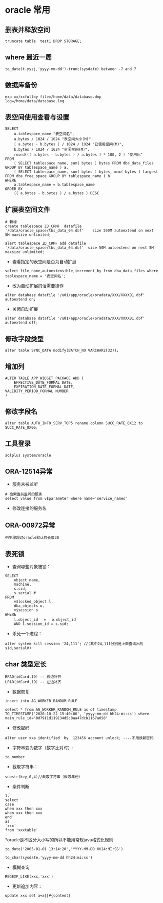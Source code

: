 # oracle 常用

## 删表并释放空间
```
truncate table  test1 DROP STORAGE;
```

## where 最近一周
```
to_date(t.yysj,'yyyy-mm-dd')-trunc(sysdate) between -7 and 7
```

## 数据库备份
```
exp xx/xxfull=y file=/home/data/database.dmp log=/home/data/database.log
```

## 表空间使用查看与设置
```
SELECT
	a.tablespace_name "表空间名",
	a.bytes / 1024 / 1024 "表空间大小(M)",
	( a.bytes - b.bytes ) / 1024 / 1024 "已使用空间(M)",
	b.bytes / 1024 / 1024 "空闲空间(M)",
	round((( a.bytes - b.bytes ) / a.bytes ) * 100, 2 ) "使用比" 
FROM
	( SELECT tablespace_name, sum( bytes ) bytes FROM dba_data_files GROUP BY tablespace_name ) a,
	( SELECT tablespace_name, sum( bytes ) bytes, max( bytes ) largest FROM dba_free_space GROUP BY tablespace_name ) b 
WHERE
	a.tablespace_name = b.tablespace_name 
ORDER BY
	(( a.bytes - b.bytes ) / a.bytes ) DESC
```


## 扩展表空间文件
```
# 新增
create tablespace ZD_CRMF  datafile '/data/oracle_space/tbs_data_04.dbf'    size 500M autoextend on next 5M maxsize unlimited; 

alert tablespace ZD_CRMF add datafile '/data/oracle_space/tbs_data_04.dbf'  size 50M autoextend on next 5M maxsize unlimited; 
```

* 查看指定的表空间是否为自动扩展

```
select file_name,autoextensible,increment_by from dba_data_files where tablespace_name = '表空间名'; 
```

* 改为自动扩展的话需要操作

```
alter database datafile '/u01/app/oracle/oradata/XXX/XXXX01.dbf' autoextend on;
```


* 关闭自动扩展
```
alter database datafile '/u01/app/oracle/oradata/XXX/XXXX01.dbf' autoextend off;
```

## 修改字段类型
```
alter table SYNC_DATA modify(BATCH_NO VARCHAR2(32));
```

## 增加列
```
ALTER TABLE APP_WIDGET_PACKAGE ADD (
	EFFECTIVE_DATE_FORMAL DATE,
	EXPIRATION_DATE_FORMAL DATE,
VALIDITY_PERIOD_FORMAL NUMBER 
)
```

## 修改字段名
```
alter table AUTH_INFO_SERV_TOP5 rename column SUCC_RATE_0X12 to SUCC_RATE_0X06;
```


## 工具登录
```
sqlplus system/oracle
```

## ORA-12514异常
* 服务未被监听
```
# 检索当前监听的服务
select value from v$parameter where name='service_names'
```
* 修改连接的服务名


## ORA-00972异常
```
列字段超过oracle默认的长度30
```

## 表死锁

* 查询哪些对象被锁：
```
SELECT
	object_name,
	machine,
	s.sid,
	s.serial # 
FROM
	v$locked_object l,
	dba_objects o,
	v$session s 
WHERE
	l.object_id　 =　 o.object_id 
	AND l.session_id = s.sid;
```

* 杀死一个进程：
```
alter system kill session '24,111'; //(其中24,111分别是上面查询出的sid,serial#)
```

## char 类型定长
```
RPAD(idCard,19) -- 右边补齐
LPAD(idCard,19) -- 左边补齐
```

* 数据恢复
```
insert into AG_WORKER_RANDOM_RULE

select * from AG_WORKER_RANDOM_RULE as of timestamp  TO_TIMESTAMP('2020-10-22 15:40:00', 'yyyy-mm-dd hh24:mi:ss') where main_rule_id='0d7911d119134d5c8aa47dcb1167a058'
```

* 修改密码
```
alter user xxa identified  by  123456 account unlock; ----不用换新密码
```

* 字符串变为数字（数字比对时）:
```
to_number
```
* 截取字符串：
```
substr(key,0,4)//截取字符串（截取年份）
```
* 条件判断
```
1.
select
case
when xxx then xxx
when xxx then xxx
end
as
'xxx'
from 'xxxtable'
```
*oracle是不区分大小写的所以不能用常规java格式化规则:
```
to_date('2005-01-01 13:14:20','YYYY-MM-DD HH24:MI:SS')
```
```
to_char(sysdate,'yyyy-mm-dd hh24:mi:ss')
```
* 模糊查询
```
REGEXP_LIKE(xxx,'xxx')
```
* 更新追加内容：
```
update xxx set a=a||#{content}
```
